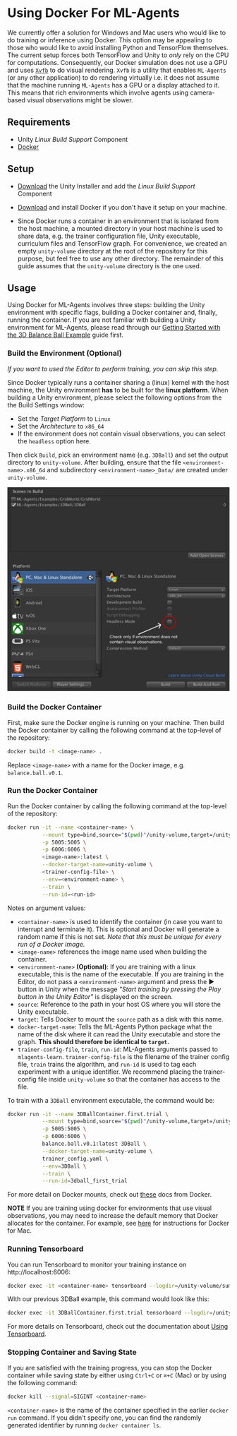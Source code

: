 # Using Docker For ML-Agents

We currently offer a solution for Windows and Mac users who would like to do
training or inference using Docker. This option may be appealing to those who
would like to avoid installing Python and TensorFlow themselves. The current
setup forces both TensorFlow and Unity to _only_ rely on the CPU for
computations. Consequently, our Docker simulation does not use a GPU and uses
[`Xvfb`](https://en.wikipedia.org/wiki/Xvfb) to do visual rendering. `Xvfb` is a
utility that enables `ML-Agents` (or any other application) to do rendering
virtually i.e. it does not assume that the machine running `ML-Agents` has a GPU
or a display attached to it. This means that rich environments which involve
agents using camera-based visual observations might be slower.

## Requirements

- Unity _Linux Build Support_ Component
- [Docker](https://www.docker.com)

## Setup

- [Download](https://unity3d.com/get-unity/download) the Unity Installer and add
  the _Linux Build Support_ Component

- [Download](https://www.docker.com/community-edition#/download) and install
  Docker if you don't have it setup on your machine.

- Since Docker runs a container in an environment that is isolated from the host
  machine, a mounted directory in your host machine is used to share data, e.g.
  the trainer configuration file, Unity executable, curriculum files and
  TensorFlow graph. For convenience, we created an empty `unity-volume`
  directory at the root of the repository for this purpose, but feel free to use
  any other directory. The remainder of this guide assumes that the
  `unity-volume` directory is the one used.

## Usage

Using Docker for ML-Agents involves three steps: building the Unity environment
with specific flags, building a Docker container and, finally, running the
container. If you are not familiar with building a Unity environment for
ML-Agents, please read through our [Getting Started with the 3D Balance Ball
Example](Getting-Started-with-Balance-Ball.md) guide first.

### Build the Environment (Optional)

_If you want to used the Editor to perform training, you can skip this step._

Since Docker typically runs a container sharing a (linux) kernel with the host
machine, the Unity environment **has** to be built for the **linux platform**.
When building a Unity environment, please select the following options from the
the Build Settings window:

- Set the _Target Platform_ to `Linux`
- Set the _Architecture_ to `x86_64`
- If the environment does not contain visual observations, you can select the
  `headless` option here.

Then click `Build`, pick an environment name (e.g. `3DBall`) and set the output
directory to `unity-volume`. After building, ensure that the file
`<environment-name>.x86_64` and subdirectory `<environment-name>_Data/` are
created under `unity-volume`.

![Build Settings For Docker](images/docker_build_settings.png)

### Build the Docker Container

First, make sure the Docker engine is running on your machine. Then build the
Docker container by calling the following command at the top-level of the
repository:

```sh
docker build -t <image-name> .
```

Replace `<image-name>` with a name for the Docker image, e.g.
`balance.ball.v0.1`.

### Run the Docker Container

Run the Docker container by calling the following command at the top-level of
the repository:

```sh
docker run -it --name <container-name> \
           --mount type=bind,source="$(pwd)"/unity-volume,target=/unity-volume \
           -p 5005:5005 \
           -p 6006:6006 \
           <image-name>:latest \
           --docker-target-name=unity-volume \
           <trainer-config-file> \
           --env=<environment-name> \
           --train \
           --run-id=<run-id>
```

Notes on argument values:

- `<container-name>` is used to identify the container (in case you want to
  interrupt and terminate it). This is optional and Docker will generate a
  random name if this is not set. _Note that this must be unique for every run
  of a Docker image._
- `<image-name>` references the image name used when building the container.
- `<environment-name>` __(Optional)__: If you are training with a linux
  executable, this is the name of the executable. If you are training in the
  Editor, do not pass a `<environment-name>` argument and press the
  :arrow_forward: button in Unity when the message _"Start training by pressing
  the Play button in the Unity Editor"_ is displayed on the screen.
- `source`: Reference to the path in your host OS where you will store the Unity
  executable.
- `target`: Tells Docker to mount the `source` path as a disk with this name.
- `docker-target-name`: Tells the ML-Agents Python package what the name of the
  disk where it can read the Unity executable and store the graph. **This should
  therefore be identical to `target`.**
- `trainer-config-file`, `train`, `run-id`: ML-Agents arguments passed to
  `mlagents-learn`. `trainer-config-file` is the filename of the trainer config
  file, `train` trains the algorithm, and `run-id` is used to tag each
  experiment with a unique identifier. We recommend placing the trainer-config
  file inside `unity-volume` so that the container has access to the file.

To train with a `3DBall` environment executable, the command would be:

```sh
docker run -it --name 3DBallContainer.first.trial \
           --mount type=bind,source="$(pwd)"/unity-volume,target=/unity-volume \
           -p 5005:5005 \
           -p 6006:6006 \
           balance.ball.v0.1:latest 3DBall \
           --docker-target-name=unity-volume \
           trainer_config.yaml \
           --env=3DBall \
           --train \
           --run-id=3dball_first_trial
```

For more detail on Docker mounts, check out
[these](https://docs.docker.com/storage/bind-mounts/) docs from Docker.

**NOTE** If you are training using docker for environments that use visual observations, you may need to increase the default memory that Docker allocates for the container. For example, see [here](https://docs.docker.com/docker-for-mac/#advanced) for instructions for Docker for Mac.

### Running Tensorboard

You can run Tensorboard to monitor your training instance on http://localhost:6006:

```sh
docker exec -it <container-name> tensorboard --logdir=/unity-volume/summaries --host=0.0.0.0
```

With our previous 3DBall example, this command would look like this:
```sh
docker exec -it 3DBallContainer.first.trial tensorboard --logdir=/unity-volume/summaries --host=0.0.0.0
```

For more details on Tensorboard, check out the documentation about [Using Tensorboard](Using-Tensorboard.md).

### Stopping Container and Saving State

If you are satisfied with the training progress, you can stop the Docker
container while saving state by either using `Ctrl+C` or `⌘+C` (Mac) or by using
the following command:

```sh
docker kill --signal=SIGINT <container-name>
```

`<container-name>` is the name of the container specified in the earlier `docker
run` command. If you didn't specify one, you can find the randomly generated
identifier by running `docker container ls`.
